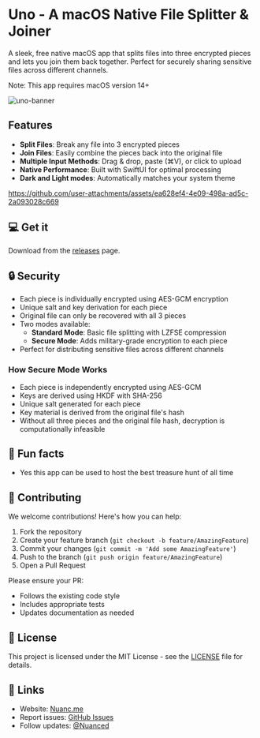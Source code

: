 # Uno - A macOS Native File Splitter & Joiner

A sleek, free native macOS app that splits files into three encrypted pieces and lets you join them back together. Perfect for securely sharing sensitive files across different channels.

Note: This app requires macOS version 14+

![uno-banner](https://github.com/user-attachments/assets/117759b7-ebd0-4b04-b8bf-482169ea55ff)

## Features

- **Split Files**: Break any file into 3 encrypted pieces
- **Join Files**: Easily combine the pieces back into the original file
- **Multiple Input Methods**: Drag & drop, paste (⌘V), or click to upload
- **Native Performance**: Built with SwiftUI for optimal processing
- **Dark and Light modes**: Automatically matches your system theme

https://github.com/user-attachments/assets/ea628ef4-4e09-498a-ad5c-2a093028c669

## 💻 Get it

Download from the [releases](https://github.com/nuance-dev/Uno/releases/) page.

## 🔒 Security

- Each piece is individually encrypted using AES-GCM encryption
- Unique salt and key derivation for each piece
- Original file can only be recovered with all 3 pieces
- Two modes available:
  - **Standard Mode**: Basic file splitting with LZFSE compression
  - **Secure Mode**: Adds military-grade encryption to each piece
- Perfect for distributing sensitive files across different channels

### How Secure Mode Works

- Each piece is independently encrypted using AES-GCM
- Keys are derived using HKDF with SHA-256
- Unique salt generated for each piece
- Key material is derived from the original file's hash
- Without all three pieces and the original file hash, decryption is computationally infeasible

## 🥑 Fun facts

- Yes this app can be used to host the best treasure hunt of all time

## 🤝 Contributing

We welcome contributions! Here's how you can help:

1. Fork the repository
2. Create your feature branch (`git checkout -b feature/AmazingFeature`)
3. Commit your changes (`git commit -m 'Add some AmazingFeature'`)
4. Push to the branch (`git push origin feature/AmazingFeature`)
5. Open a Pull Request

Please ensure your PR:

- Follows the existing code style
- Includes appropriate tests
- Updates documentation as needed

## 📝 License

This project is licensed under the MIT License - see the [LICENSE](LICENSE) file for details.

## 🔗 Links

- Website: [Nuanc.me](https://nuanc.me)
- Report issues: [GitHub Issues](https://github.com/nuance-dev/Uno/issues)
- Follow updates: [@Nuanced](https://twitter.com/Nuancedev)
